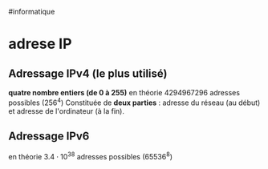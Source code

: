 #informatique 
# adrese IP

## Adressage IPv4 (le plus utilisé)
**quatre nombre entiers (de 0 à 255)**
en théorie $4 294 967 296$ adresses possibles ($256^4$)
Constituée de **deux parties** : adresse du réseau (au début) et adresse de l'ordinateur (à la fin).

## Adressage IPv6
en théorie $3.4\cdot 10^{38}$ adresses possibles ($65536^8$)
